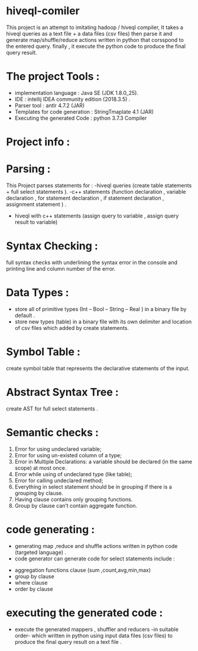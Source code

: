 # hiveql-comiler
This project is an attempt to imitating hadoop / hiveql compiler, It takes a hiveql queries as a text file + a data files (csv files) then parse it and generate map/shuffle/reduce actions written in python that corsspond to the entered query. finally , it execute the python code to produce the final query result.
# The project Tools :
- implementation language : Java SE (JDK 1.8.0_25).
- IDE : intellij IDEA community edition (2018.3.5) .
- Parser tool : antlr 4.7.2 (JAR)
- Templates for code generation : StringTmaplate 4.1 (JAR)
- Executing the generated Code : python 3.7.3 Compiler

# Project info : 
# Parsing :
This Project  parses statements for :
-hiveql queries (create table statements + full select statements ).
-c++ statements (function declaration , variable declaration , for statement declaration , if statement declaration , assignment   statement ) .
- hiveql with c++ statements (assign query to variable , assign query result to variable)
# Syntax Checking : 
full syntax checks with underlining the syntax error in the console and printing line and column number of the error.
# Data Types : 
- store all of primitive types (Int – Bool – String – Real ) in a binary file by default .
- store new types (table) in a binary file with its own delimiter and location of csv files which added by create statements.
# Symbol Table : 
create symbol table that represents the declarative statements of the input.
# Abstract Syntax Tree : 
create AST for full select statements .
# Semantic checks : 
1.	Error for using undeclared variable;
2.	Error for using un-existed column of a type;
3.	Error in Multiple Declarations: a variable should be declared (in the same scope) at most once.
4.	Error while using of undeclared type (like table);
5.	Error for calling undeclared method;
6.	Everything in select statement should be in grouping if there is a grouping by clause.
7.	Having clause contains only grouping functions.
8.	Group by clause can’t contain aggregate function.
# code generating :
- generating map ,reduce and shuffle actions written in python code (targeted language)  .
- code generator can generate code for select statements include :
* aggregation functions clause (sum ,count,avg,min,max)  
* group by clause 
* where clause 
* order by clause  
# executing the generated code :
- execute the generated mappers , shuffler and reducers -in suitable order- which written in python using input data files (csv files)  to produce the final query result on a text file .

